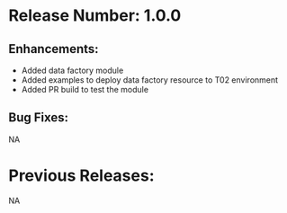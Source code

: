 # Release Number: 1.0.0

## Enhancements:
- Added data factory module 
- Added examples to deploy data factory resource to T02 environment
- Added PR build to test the module

## Bug Fixes:
NA

# Previous Releases:
NA